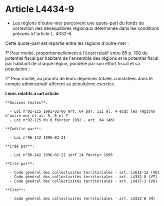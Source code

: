 # Article L4434-9

- Les régions d'outre-mer perçoivent une quote-part du fonds de correction des déséquilibres régionaux déterminée dans les
conditions prévues à l'article L. 4332-6.

Cette quote-part est répartie entre les régions d'outre-mer :

1° Pour moitié, proportionnellement à l'écart relatif entre 85 p. 100 du potentiel fiscal par habitant de l'ensemble des
régions et le potentiel fiscal par habitant de chaque région, pondéré par son effort fiscal et sa population ;

2° Pour moitié, au prorata de leurs dépenses totales constatées dans le compte administratif afférent au pénultième exercice.

**Liens relatifs à cet article**

	**Anciens textes**:

	  - Loi n°92-125 1992-02-06 art. 64 par. III al. 4 ecqc les régions d'outre mer et al. 5, 6 et 7
	  - Loi n°92-125 du 6 février 1992 - art. 64 (Ab)

	**Codifié par**:

	  - Loi n°96-142 1996-02-21

	**Créé par**:

	  - Loi n°96-142 1996-02-21 jorf 24 février 1996

	**Cité par**:

	  - Code général des collectivités territoriales - art. L1612-12 (VD)
	  - Code général des collectivités territoriales - art. L4332-8 (VT)
	  - Code général des collectivités territoriales - art. L4437-3 (VD)

	**Cite**:

	  - Code général des collectivités territoriales - art. L4332-6 (M)
